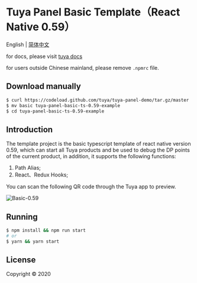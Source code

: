 # Tuya Panel Basic Template（React Native 0.59）

English | [简体中文](./README-zh_CN.md)

for docs, please visit [tuya docs](https://docs.tuya.com)

for users outside Chinese mainland, please remove `.npmrc` file.

## Download manually

```bash
$ curl https://codeload.github.com/tuya/tuya-panel-demo/tar.gz/master | tar -xz --strip=2 tuya-panel-demo-master/examples/basic-ts-0.59
$ mv basic tuya-panel-basic-ts-0.59-example
$ cd tuya-panel-basic-ts-0.59-example
```

## Introduction

The template project is the basic typescript template of react native version 0.59, which can start all Tuya products and be used to debug the DP points of the current product, in addition, it supports the following functions:

1. Path Alias;
2. React、Redux Hooks;

You can scan the following QR code through the Tuya app to preview.

![Basic-0.59](https://images.tuyacn.com/rms-static/2bc54690-45dd-11eb-a066-2bc8444523c6-1608810178937.png?tyName=smartLockZigbee.png)

## Running

```bash
$ npm install && npm run start
# or
$ yarn && yarn start
```

## License

Copyright © 2020

